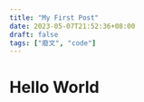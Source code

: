 ```yaml
---
title: "My First Post"
date: 2023-05-07T21:52:36+08:00
draft: false
tags: ["廢文", "code"]
---
```


# Hello World
